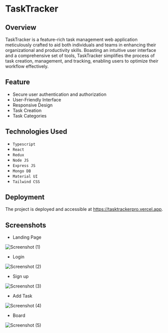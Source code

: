 # TaskTracker
## Overview
TaskTracker is a feature-rich task management web application meticulously crafted to aid both individuals and teams in enhancing their organizational and productivity skills. Boasting an intuitive user interface and a comprehensive set of tools, TaskTracker simplifies the process of task creation, management, and tracking, enabling users to optimize their workflow effectively.
## Feature
- Secure user authentication and authorization
- User-Friendly Interface
- Responsive Design
- Task Creation
- Task Categories
## Technologies Used
- `Typescript`
- `React`
- `Redux`
- `Node JS`
- `Express JS`
- `Mongo DB`
- `Material UI`
- `Tailwind CSS`
## Deployment
The project is deployed and accessible at https://tasktrackerpro.vercel.app.
## Screenshots

- Landing Page
  
![Screenshot (1)](https://github.com/akashgupta157/TaskTracker/assets/112753311/3d8546fc-c694-42f2-85d4-16eb00815cc5)

- Login
  
![Screenshot (2)](https://github.com/akashgupta157/TaskTracker/assets/112753311/bfc62448-2bc8-4264-926e-105aa92efc91)

- Sign up
  
![Screenshot (3)](https://github.com/akashgupta157/TaskTracker/assets/112753311/58a173b8-1ecb-42ce-bca6-c622e922035b)

- Add Task
  
![Screenshot (4)](https://github.com/akashgupta157/TaskTracker/assets/112753311/2b0e4555-8554-4909-ad03-53e122904b02)

- Board
  
![Screenshot (5)](https://github.com/akashgupta157/TaskTracker/assets/112753311/36ac7303-f5b2-4087-8ded-11ddfe3971e9)
